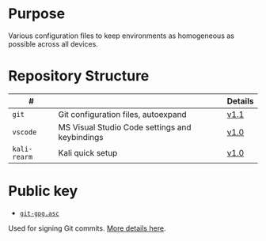# Purpose
Various configuration files to keep environments as homogeneous as possible across all devices.

# Repository Structure

| # | | Details |
| --- | --- | --- |
`git` | Git configuration files, autoexpand | [v1.1](git/)
`vscode` | MS Visual Studio Code settings and keybindings | [v1.0](vscode/)
`kali-rearm` | Kali quick setup | [v1.0](kali-rearm/)

# Public key

*  [`git-gpg.asc`](./git-gpg.asc)

Used for signing Git commits. [More details here](https://blog.cyberethical.me/how-to-set-up-git-commit-signing).
